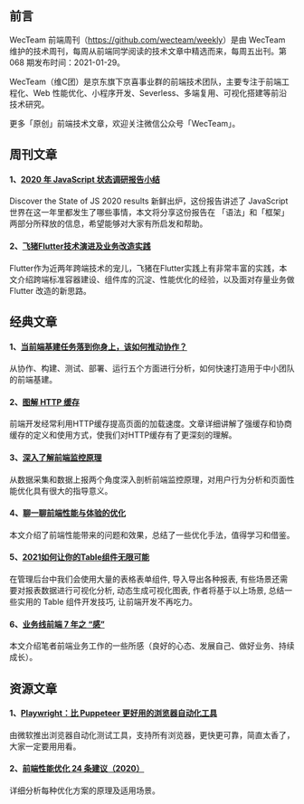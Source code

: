## 前言

WecTeam 前端周刊（<https://github.com/wecteam/weekly>）是由 WecTeam 维护的技术周刊，每周从前端同学阅读的技术文章中精选而来，每周五出刊。第 068 期发布时间：2021-01-29。

WecTeam（维C团）是京东旗下京喜事业群的前端技术团队，主要专注于前端工程化、Web 性能优化、小程序开发、Severless、多端复用、可视化搭建等前沿技术研究。

更多「原创」前端技术文章，欢迎关注微信公众号「WecTeam」。


## 周刊文章

#### 1、[2020 年 JavaScript 状态调研报告小结](https://mp.weixin.qq.com/s/hrs5lR25l6sfJDAfEOTq_Q)
Discover the State of JS 2020 results 新鲜出炉，这份报告讲述了 JavaScript 世界在这一年里都发生了哪些事情，本文将分享这份报告在 「语法」和「框架」两部分所释放的信息，希望能够对大家有所启发和帮助。

#### 2、[飞猪Flutter技术演进及业务改造实践](https://mp.weixin.qq.com/s/08EK76jn-zkqS9flbrAbRA)
Flutter作为近两年跨端技术的宠儿，飞猪在Flutter实践上有非常丰富的实践，本文介绍跨端标准容器建设、组件库的沉淀、性能优化的经验，以及面对存量业务做 Flutter 改造的新思路。


## 经典文章

#### 1、[当前端基建任务落到你身上，该如何推动协作？](https://mp.weixin.qq.com/s/Y0S0X_sx_6IlgXQIDd3DkQ)
从协作、构建、测试、部署、运行五个方面进行分析，如何快速打造用于中小团队的前端基建。

#### 2、[图解 HTTP 缓存](https://www.zoo.team/article/http-cache)
前端开发经常利用HTTP缓存提高页面的加载速度。文章详细讲解了强缓存和协商缓存的定义和使用方式，使我们对HTTP缓存有了更深刻的理解。

#### 3、[深入了解前端监控原理](https://juejin.cn/post/6899430989404045320)
从数据采集和数据上报两个角度深入剖析前端监控原理，对用户行为分析和页面性能优化具有很大的指导意义。

#### 4、[聊一聊前端性能与体验的优化](https://mp.weixin.qq.com/s/du8IG-pVo2c_z3P4lyBuWw)
本文介绍了前端性能带来的问题和效果，总结了一些优化手法，值得学习和借鉴。

#### 5、[2021如何让你的Table组件无限可能](https://juejin.cn/post/6920874509834649607)
在管理后台中我们会使用大量的表格表单组件, 导入导出各种报表, 有些场景还需要对报表数据进行可视化分析, 动态生成可视化图表, 作者将基于以上场景, 总结一些实用的 Table 组件开发技巧, 让前端开发不再吃力。

#### 6、[业务线前端 7 年之 “感”](https://mp.weixin.qq.com/s/kfKJDzbWKChIkGgjL0-_CQ)
本文介绍笔者前端业务工作的一些所感（良好的心态、发展自己、做好业务、持续成长）。


## 资源文章

#### 1、[Playwright：比 Puppeteer 更好用的浏览器自动化工具](https://mp.weixin.qq.com/s/cLLGpGsptrv1tFxgq41YzQ)
由微软推出浏览器自动化测试工具，支持所有浏览器，更快更可靠，简直太香了，大家一定要用用看。

#### 2、[前端性能优化 24 条建议（2020）](https://juejin.cn/post/6892994632968306702)
详细分析每种优化方案的原理及适用场景。
